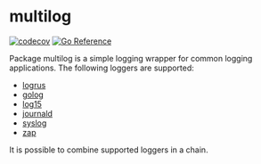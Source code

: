 # multilog

[![codecov](https://codecov.io/gh/ovsinc/errors/branch/master/graph/badge.svg)](https://codecov.io/gh/ovsinc/errors)
[![Go Reference](https://pkg.go.dev/badge/github.com/ovsinc/multilog.svg)](https://pkg.go.dev/badge/github.com/ovsinc/multilog)

[circleci]: https://app.circleci.com/pipelines/github/ovsinc/multilog
[godocs]: https://pkg.go.dev/github.com/ovsinc/multilog

Package multilog is a simple logging wrapper for common logging applications.
The following loggers are supported:

* [logrus](https://pkg.go.dev/github.com/sirupsen/logrus)
* [golog](https://pkg.go.dev/log)
* [log15](https://pkg.go.dev/github.com/inconshreveable/log15)
* [journald](https://pkg.go.dev/github.com/coreos/go-systemd/journal)
* [syslog](https://pkg.go.dev/log/syslog)
* [zap](https://pkg.go.dev/go.uber.org/zap)

It is possible to combine supported loggers in a chain.
